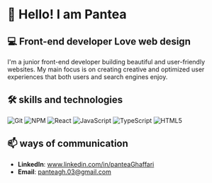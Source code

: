 # 👋 Hello! I am Pantea



## 💻 Front-end developer Love web design

I'm a junior front-end developer building beautiful and user-friendly websites. My main focus is on creating creative and optimized user experiences that both users and search engines enjoy.

## 🛠️ skills and technologies
![Git](https://img.shields.io/badge/-Git-F05032?style=flat&logo=git&logoColor=white)
![NPM](https://img.shields.io/badge/-NPM-CB3837?style=flat&logo=npm&logoColor=white)
![React](https://img.shields.io/badge/-React-61DAFB?style=flat&logo=react&logoColor=black)
![JavaScript](https://img.shields.io/badge/-JavaScript-F7DF1E?style=flat&logo=javascript&logoColor=black)
![TypeScript](https://img.shields.io/badge/-TypeScript-3178C6?style=flat&logo=typescript&logoColor=white)
![HTML5](https://img.shields.io/badge/-HTML5-E34F26?style=flat&logo=html5&logoColor=white)


## 📫 ways of communication
- **LinkedIn**: www.linkedin.com/in/panteaGhaffari
- **Email**: panteagh.03@gmail.com
